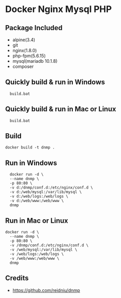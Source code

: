 # Docker Nginx Mysql PHP


Package Included
--------------------

- alpine(3.4)
- git
- nginx(1.8.0)
- php-fpm(5.6.15)
- mysql(mariadb 10.1.8)
- composer



Quickly build & run in Windows
-----

```
  build.bat
```




Quickly build & run in Mac or Linux
-----

```
  build.bat
```





Build
-----

```console
docker build -t dnmp .
```





Run in Windows
-----

```
  docker run -d \
  --name dnmp \
  -p 80:80 \
  -v d:/dnmp/conf.d:/etc/nginx/conf.d \
  -v d:/web/mysql:/var/lib/mysql \
  -v d:/web/logs:/web/logs \
  -v d:/web/www:/web/www \
  dnmp
```




Run in Mac or Linux
-----

```
docker run -d \
  --name dnmp \
  -p 80:80 \
  -v /dnmp/conf.d:/etc/nginx/conf.d \
  -v /web/mysql:/var/lib/mysql \
  -v /web/logs:/web/logs \
  -v /web/www:/web/www \
  dnmp
```

  Credits
----------

- https://github.com/reidniu/dnmp
